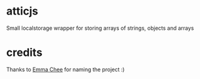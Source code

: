 atticjs
=======

Small localstorage wrapper for storing arrays of strings, objects and arrays


credits
=======

Thanks to [Emma Chee](https://github.com/echee) for naming the project :)
